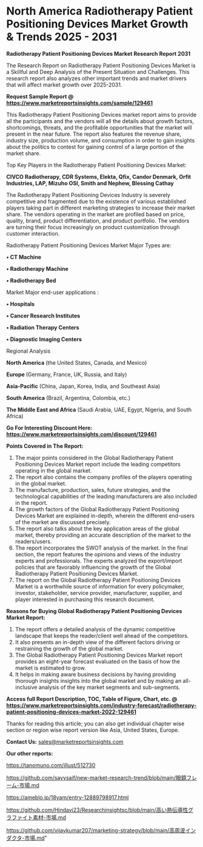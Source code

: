 # North America Radiotherapy Patient Positioning Devices Market Growth & Trends 2025 - 2031

<strong>Radiotherapy Patient Positioning Devices Market Research Report 2031</strong>

The Research Report on Radiotherapy Patient Positioning Devices Market is a Skillful and Deep Analysis of the Present Situation and Challenges. This research report also analyzes other important trends and market drivers that will affect market growth over 2025-2031.

<strong>Request Sample Report @ <a href=https://www.marketreportsinsights.com/sample/129461>https://www.marketreportsinsights.com/sample/129461</a></strong>

This Radiotherapy Patient Positioning Devices market report aims to provide all the participants and the vendors will all the details about growth factors, shortcomings, threats, and the profitable opportunities that the market will present in the near future. The report also features the revenue share, industry size, production volume, and consumption in order to gain insights about the politics to contest for gaining control of a large portion of the market share.

Top Key Players in the Radiotherapy Patient Positioning Devices Market:

<strong>CIVCO Radiotherapy, CDR Systems, Elekta, Qfix, Candor Denmark, Orfit Industries, LAP, Mizuho OSI, Smith and Nephew, Blessing Cathay</strong>

The Radiotherapy Patient Positioning Devices Industry is severely competitive and fragmented due to the existence of various established players taking part in different marketing strategies to increase their market share. The vendors operating in the market are profiled based on price, quality, brand, product differentiation, and product portfolio. The vendors are turning their focus increasingly on product customization through customer interaction.

Radiotherapy Patient Positioning Devices Market Major Types are:

<strong>• CT Machine

• Radiotherapy Machine

• Radiotherapy Bed</strong>

Market Major end-user applications :

<strong>• Hospitals

• Cancer Research Institutes

• Radiation Therapy Centers

• Diagnostic Imaging Centers</strong>

Regional Analysis

</u><strong><b>North America</b></strong> (the United States, Canada, and Mexico)

<strong><b>Europe </b></strong>(Germany, France, UK, Russia, and Italy)

<strong><b>Asia-Pacific</b></strong> (China, Japan, Korea, India, and Southeast Asia)

<strong><b>South America</b></strong> (Brazil, Argentina, Colombia, etc.)

<strong><b>The Middle East and Africa</b></strong> (Saudi Arabia, UAE, Egypt, Nigeria, and South Africa)

<strong>Go For Interesting Discount Here: <a href=https://www.marketreportsinsights.com/discount/129461>https://www.marketreportsinsights.com/discount/129461</a></strong>

<strong>Points Covered in The Report:</strong>
<ol>
  <li>The major points considered in the Global Radiotherapy Patient Positioning Devices Market report include the leading competitors operating in the global market.</li>
  <li>The report also contains the company profiles of the players operating in the global market.</li>
  <li>The manufacture, production, sales, future strategies, and the technological capabilities of the leading manufacturers are also included in the report.</li>
  <li>The growth factors of the Global Radiotherapy Patient Positioning Devices Market are explained in-depth, wherein the different end-users of the market are discussed precisely.</li>
  <li>The report also talks about the key application areas of the global market, thereby providing an accurate description of the market to the readers/users.</li>
  <li>The report incorporates the SWOT analysis of the market. In the final section, the report features the opinions and views of the industry experts and professionals. The experts analyzed the export/import policies that are favorably influencing the growth of the Global Radiotherapy Patient Positioning Devices Market.</li>
  <li>The report on the Global Radiotherapy Patient Positioning Devices Market is a worthwhile source of information for every policymaker, investor, stakeholder, service provider, manufacturer, supplier, and player interested in purchasing this research document.</li>
</ol>
<strong>Reasons for Buying Global Radiotherapy Patient Positioning Devices Market Report:</strong>

<ol>
  <li>The report offers a detailed analysis of the dynamic competitive landscape that keeps the reader/client well ahead of the competitors.</li>
  <li>It also presents an in-depth view of the different factors driving or restraining the growth of the global market.</li>
  <li>The Global Radiotherapy Patient Positioning Devices Market report provides an eight-year forecast evaluated on the basis of how the market is estimated to grow.</li>
  <li>It helps in making aware business decisions by having providing thorough insights insights into the global market and by making an all-inclusive analysis of the key market segments and sub-segments.</li>
</ol>
<strong>Access full Report Description, TOC, Table of Figure, Chart, etc. @ <a href=https://www.marketreportsinsights.com/industry-forecast/radiotherapy-patient-positioning-devices-market-2022-129461>https://www.marketreportsinsights.com/industry-forecast/radiotherapy-patient-positioning-devices-market-2022-129461</a></strong>


Thanks for reading this article; you can also get individual chapter wise section or region wise report version like Asia, United States, Europe.

<strong>Contact Us:</strong>
sales@marketreportsinsights.com

<strong>Our other reports:</strong>

<a href=https://tanomuno.com/illust/512730>https://tanomuno.com/illust/512730</a>

<a href=https://github.com/sayysaif/new-market-research-trend/blob/main/眼鏡フレーム-市場.md>https://github.com/sayysaif/new-market-research-trend/blob/main/眼鏡フレーム-市場.md</a>

<a href=https://ameblo.jp/18yam/entry-12889798917.html>https://ameblo.jp/18yam/entry-12889798917.html</a>

<a href=https://github.com/Hindavi23/Researchinsightsc/blob/main/高い熱伝導性グラファイト素材-市場.md>https://github.com/Hindavi23/Researchinsightsc/blob/main/高い熱伝導性グラファイト素材-市場.md</a>

<a href=https://github.com/vijaykumar207/marketing-strategy/blob/main/高周波インダクタ-市場.md>https://github.com/vijaykumar207/marketing-strategy/blob/main/高周波インダクタ-市場.md</a>"
